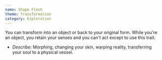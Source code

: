 ```yaml
---
name: Shape Flesh
theme: Transformation
category: Exploration
---
```


You can transform into an object or back to your original form. While you're an object, you retain your senses and you can't act except to use this trait.

* *Describe*: Morphing, changing your skin, warping reality, transferring your soul to a physical vessel.